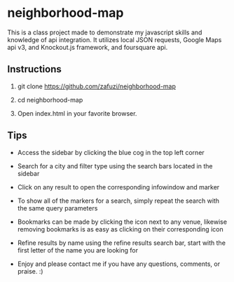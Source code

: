# neighborhood-map
This is a class project made to demonstrate my javascript skills and knowledge of api integration. It utilizes local JSON requests, Google Maps api v3, and Knockout.js framework, and foursquare api.


## Instructions
1. git clone https://github.com/zafuzi/neighborhood-map

2. cd neighborhood-map

3. Open index.html in your favorite browser.

## Tips
 - Access the sidebar by clicking the blue cog in the top left corner

 - Search for a city and filter type using the search bars located in the sidebar

 - Click on any result to open the corresponding infowindow and marker

 - To show all of the markers for a search, simply repeat the search with the same query parameters

 - Bookmarks can be made by clicking the icon next to any venue, likewise removing bookmarks is as easy as clicking on their corresponding icon

 - Refine results by name using the refine results search bar, start with the first letter of the name you are looking for

 - Enjoy and please contact me if you have any questions, comments, or praise. :)
